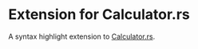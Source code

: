 # Extension for Calculator.rs

A syntax highlight extension to [Calculator.rs](https://github.com/BHznJNs/Calculator.rs).